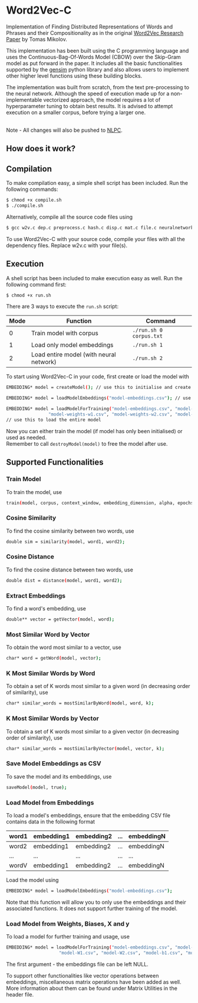 # Word2Vec-C
Implementation of Finding Distributed Representations of Words and Phrases and their Compositionality as in the original [Word2Vec Research Paper](https://papers.nips.cc/paper/5021-distributed-representations-of-words-and-phrases-and-their-compositionality) by Tomas Mikolov.<br>

This implementation has been built using the C programming language and uses the Continuous-Bag-Of-Words Model (CBOW) over the Skip-Gram model as put forward in the paper. It includes all the basic functionalities supported by the [gensim](https://radimrehurek.com/gensim/models/word2vec.html) python library and also allows users to implement other higher level functions using these building blocks.<br>

The implementation was built from scratch, from the text pre-processing to the neural network. Although the speed of execution made up for a non-implementable vectorized approach, the model requires a lot of hyperparameter tuning to obtain best results. It is advised to attempt execution on a smaller corpus, before trying a larger one.<br><br>

Note - All changes will also be pushed to [NLPC](https://github.com/aditeyabaral/NLPC).

## How does it work?

## Compilation

To make compilation easy, a simple shell script has been included. Run the following commands:<br>
```sh
$ chmod +x compile.sh
$ ./compile.sh
```

Alternatively, compile all the source code files using <br>
```sh
$ gcc w2v.c dep.c preprocess.c hash.c disp.c mat.c file.c neuralnetwork.c func.c mem.c -lm
```

To use Word2Vec-C with your source code, compile your files with all the dependency files. Replace w2v.c with your file(s).

## Execution

A shell script has been included to make execution easy as well. Run the following command first: <br>
```sh
$ chmod +x run.sh
```
There are 3 ways to execute the ```run.sh``` script:

| Mode | Function                                | Command                     |
|------|-----------------------------------------|-----------------------------|
| 0    | Train model with corpus                 | ```./run.sh 0 corpus.txt``` |
| 1    | Load only model embeddings              | ```./run.sh 1```            |
| 2    | Load entire model (with neural network) | ```./run.sh 2```            |

To start using Word2Vec-C in your code, first create or load the model with

```sh
EMBEDDING* model = createModel(); // use this to initialise and create model
```
```sh
EMBEDDING* model = loadModelEmbeddings("model-embeddings.csv"); // use this load model embeddings
```
```sh
EMBEDDING* model = loadModelForTraining("model-embeddings.csv", "model-X.csv", "model-y.csv", 
                "model-weights-w1.csv", "model-weights-w2.csv", "model-bias-b1.csv", "model-bias-b2.csv"); 
// use this to load the entire model
```
Now you can either train the model (if model has only been initialised) or used as needed. <br>
Remember to call ```destroyModel(model)``` to free the model after use.

## Supported Functionalities

### Train Model

To train the model, use
```sh
train(model, corpus, context_window, embedding_dimension, alpha, epochs, random_state, save_model_corpus);
```

### Cosine Similarity 
To find the cosine similarity between two words, use
```sh
double sim = similarity(model, word1, word2);
```
### Cosine Distance
To find the cosine distance between two words, use 
```sh
double dist = distance(model, word1, word2);
```
### Extract Embeddings 
To find a word's embedding, use
```sh
double** vector = getVector(model, word);
```
### Most Similar Word by Vector 
To obtain the word most similar to a vector, use
```sh
char* word = getWord(model, vector);
```
### K Most Similar Words by Word 
To obtain a set of K words most similar to a given word (in decreasing order of similarity), use
```sh
char* similar_words = mostSimilarByWord(model, word, k);
```
### K Most Similar Words by Vector
To obtain a set of K words most similar to a given vector (in decreasing order of similarity), use
```sh
char* similar_words = mostSimilarByVector(model, vector, k);
```

### Save Model Embeddings as CSV
To save the model and its embeddings, use
```sh
saveModel(model, true);
```

### Load Model from Embeddings
To load a model's embeddings, ensure that the embedding CSV file contains data in the following format

| word1 | embedding1 | embedding2 | ... | embeddingN |
|-------|------------|------------|-----|------------|
| word2 | embedding1 | embedding2 | ... | embeddingN |
| ...   | ...        | ...        | ... | ...        |
| wordV | embedding1 | embedding2 | ... | embeddingN |

Load the model using
```sh
EMBEDDING* model = loadModelEmbeddings("model-embeddings.csv");
```

Note that this function will allow you to only use the embeddings and their associated functions. It does not support further training of the model. 

### Load Model from Weights, Biases, X and y
To load a model for further training and usage, use 

```sh
EMBEDDING* model = loadModelForTraining("model-embeddings.csv", "model-X.csv", "model-y.csv", 
                    "model-W1.csv", "model-W2.csv", "model-b1.csv", "model-b2.csv");
```
The first argument - the embeddings file can be left NULL. 


To support other functionalities like vector operations between embeddings, miscellaneous matrix operations have been added as well. More information about them can be found under Matrix Utilities in the header file.

